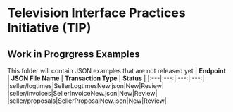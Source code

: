 # Television Interface Practices Initiative (TIP)
## Work in Progrgress Examples

This folder will contain JSON examples that are not released yet
| **Endpoint** | **JSON File Name** | **Transaction Type** | **Status** |
|:---|:---:|:---:|:---:|
|seller/logtimes|SellerLogtimesNew.json|New|Review|
|seller/invoices|SellerInvoiceNew.json|New|Review|
|seller/proposals|SellerProposalNew.json|New|Review|


